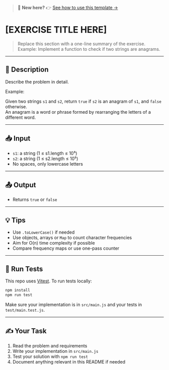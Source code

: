 > 📄 **New here?** 👉 [See how to use this template →](./TEMPLATE-INSTRUCTIONS.md)

# [EXERCISE TITLE HERE]

> Replace this section with a one-line summary of the exercise.  
> Example: Implement a function to check if two strings are anagrams.

---

## 📘 Description

Describe the problem in detail.

Example:

Given two strings `s1` and `s2`, return `true` if `s2` is an anagram of `s1`, and `false` otherwise.  
An anagram is a word or phrase formed by rearranging the letters of a different word.

---

## 📥 Input

- `s1`: a string (1 ≤ s1.length ≤ 10⁵)
- `s2`: a string (1 ≤ s2.length ≤ 10⁵)
- No spaces, only lowercase letters

---

## 📤 Output

- Returns `true` or `false`

---

## 💡 Tips

- Use `.toLowerCase()` if needed
- Use objects, arrays or `Map` to count character frequencies
- Aim for O(n) time complexity if possible
- Compare frequency maps or use one-pass counter

---

## 🧪 Run Tests

This repo uses [Vitest](https://vitest.dev/). To run tests locally:

```bash
npm install
npm run test
```

Make sure your implementation is in `src/main.js` and your tests in `test/main.test.js`.

---

## ✍️ Your Task

1. Read the problem and requirements
2. Write your implementation in `src/main.js`
3. Test your solution with `npm run test`
4. Document anything relevant in this README if needed
